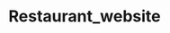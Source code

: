 # Restaurant_website
<img src="https://github.com/aryan-ya/bootstrap_restaurant_website/assets/107910961/f60a145a-6a3d-42bd-8610-1e8604edfa92" alt="" srcset="">
<img src="https://github.com/aryan-ya/bootstrap_restaurant_website/assets/107910961/1f8eff9c-fb2c-42fa-97c3-d7d7ea1fc424" alt="" srcset="">
<img src="https://github.com/aryan-ya/bootstrap_restaurant_website/assets/107910961/4f480e60-2f8f-44c1-a8c4-b83d5bb279c3
" alt="" srcset="">
<img src="https://github.com/aryan-ya/bootstrap_restaurant_website/assets/107910961/7ce62eb8-944b-4f19-b785-e57c3f3adc47" alt="" srcset="">
<img src="https://github.com/aryan-ya/bootstrap_restaurant_website/assets/107910961/32b8dac7-f0a4-4e23-bdc7-cd76f80d8521" alt="" srcset="">
<img src="https://github.com/aryan-ya/bootstrap_restaurant_website/assets/107910961/3eb64a01-690d-44a4-a7d4-19a20e655f7b" alt="" srcset="">
<img src="https://github.com/aryan-ya/bootstrap_restaurant_website/assets/107910961/13f5cf95-6bbf-47f3-aed1-d588a51c221d" alt="" srcset="">
<img src="https://github.com/aryan-ya/bootstrap_restaurant_website/assets/107910961/68ecef61-440e-45de-ac40-0bd73355b0b0" alt="" srcset="">
<img src="https://github.com/aryan-ya/bootstrap_restaurant_website/assets/107910961/6fc9c855-4a51-4514-962d-a2ab82dc4c65" alt="" srcset="">
<img src="https://github.com/aryan-ya/bootstrap_restaurant_website/assets/107910961/9f35dd5a-e0a3-4572-8970-18ffdef06f56" alt="" srcset="">
<img src="https://github.com/aryan-ya/Restaurant-website/assets/107910961/9a8878fb-44f0-4f55-8273-eefd9635358d" alt="" srcset="">
